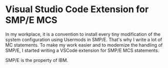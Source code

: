 # Visual Studio Code Extension for SMP/E MCS

In my workplace, it is a convention to install every tiny modification of the system configuration using Usermods in SMP/E. 
That's why I write a lot of MC statements. To make my work easier and to modernize the handling of SMP/E, I started writing a VSCode extension for SMP/E MCS statements.

SMP/E is the property of IBM.
